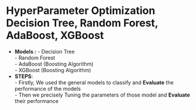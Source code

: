 # HyperParameter Optimization Decision Tree, Random Forest, AdaBoost, XGBoost
- **Models :** - Decision Tree  
               - Random Forest  
               - AdaBoost (Boosting Algorithm)  
               - XGBoost (Boosting Algorithm)  
- **STEPS**:  
            - Firstly, We used the general models to classify and **Evaluate** the performance of the models  
            - Then we precisely Tuning the parameters of those model and **Evaluate** their performance  
